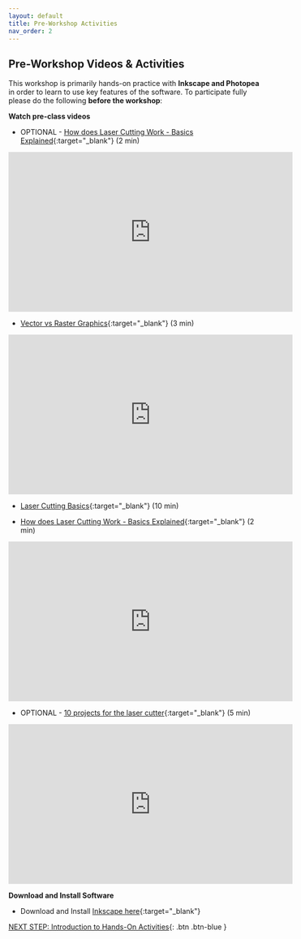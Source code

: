 ```yaml
---
layout: default
title: Pre-Workshop Activities
nav_order: 2
---
```

## Pre-Workshop Videos & Activities
This workshop is primarily hands-on practice with **Inkscape and Photopea** in order to learn to use key features of the software. To participate fully please do the following **before the workshop**:

**Watch pre-class videos**<br>
- OPTIONAL - [How does Laser Cutting Work - Basics Explained](https://www.youtube.com/watch?v=SIjUVCho_xU&ab_channel=TrotecLaser){:target="_blank"} (2 min)<br>
<iframe width="560" height="315" src="https://www.youtube.com/watch?v=SIjUVCho_xU&ab_channel=TrotecLaser" title="YouTube video player" frameborder="0" allow="accelerometer; autoplay; clipboard-write; encrypted-media; gyroscope; picture-in-picture" allowfullscreen></iframe>

- [Vector vs Raster Graphics](https://www.youtube.com/watch?v=p2thSkOa_Xg&ab_channel=BuddyMedia){:target="_blank"} (3 min)<br>
<iframe width="560" height="315" src="https://www.youtube.com/watch?v=p2thSkOa_Xg&ab_channel=BuddyMedia" title="YouTube video player" frameborder="0" allow="accelerometer; autoplay; clipboard-write; encrypted-media; gyroscope; picture-in-picture" allowfullscreen></iframe>

- [Laser Cutting Basics](https://www.instructables.com/id/Laser-Cutting-Basics/){:target="_blank"} (10 min)

- [How does Laser Cutting Work - Basics Explained](https://www.youtube.com/watch?v=SIjUVCho_xU&ab_channel=TrotecLaser){:target="_blank"} (2 min)<br>
<iframe width="560" height="315" src="https://www.youtube.com/watch?v=SIjUVCho_xU&ab_channel=TrotecLaser" title="YouTube video player" frameborder="0" allow="accelerometer; autoplay; clipboard-write; encrypted-media; gyroscope; picture-in-picture" allowfullscreen></iframe>

- OPTIONAL - [10 projects for the laser cutter](https://www.youtube.com/watch?v=vHgqBYTj67U&ab_channel=WayofWood){:target="_blank"} (5 min)<br>
<iframe width="560" height="315" src="https://www.youtube.com/watch?v=SIjUVCho_xU&ab_channel=TrotecLaser" title="YouTube video player" frameborder="0" allow="accelerometer; autoplay; clipboard-write; encrypted-media; gyroscope; picture-in-picture" allowfullscreen></iframe>

**Download and Install Software**<br>
- Download and Install [Inkscape here](https://inkscape.org/release/inkscape-1.2.2/windows/64-bit/msi/?redirected=1){:target="_blank"}

[NEXT STEP: Introduction to Hands-On Activities](activities-intro.html){: .btn .btn-blue }
